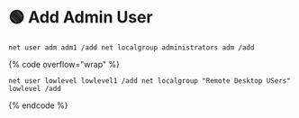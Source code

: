 # 🟢 Add Admin User

```
net user adm adm1 /add net localgroup administrators adm /add
```

{% code overflow="wrap" %}
```
net user lowlevel lowlevel1 /add net localgroup "Remote Desktop USers" lowlevel /add
```
{% endcode %}
